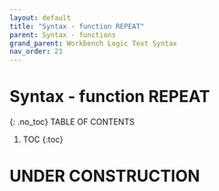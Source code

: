 ```yaml
---
layout: default
title: "Syntax - function REPEAT"
parent: Syntax - functions
grand_parent: Workbench Logic Text Syntax
nav_order: 21
---
```

# Syntax - function REPEAT
{: .no_toc}
TABLE OF CONTENTS 
1. TOC
{:toc}  
 
# UNDER CONSTRUCTION
